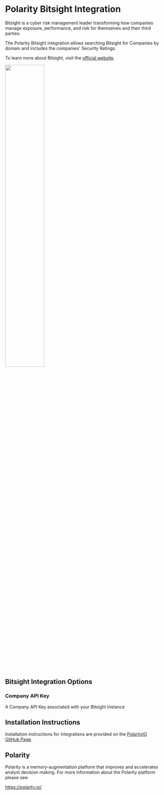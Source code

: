 # Polarity Bitsight Integration

Bitsight is a cyber risk management leader transforming how companies manage exposure, performance, and risk for themselves and their third parties.

The Polarity Bitsight integration allows searching Bitsight for Companies by domain and includes the companies' Security Ratings.

To learn more about Bitsight, visit the [official website](https://www.bitsight.com/about/about-us).

<img src="images/overlay.png" width="50%">

## Bitsight Integration Options

### Company API Key
A Company API Key associated with your Bitsight Instance


## Installation Instructions

Installation instructions for integrations are provided on the [PolarityIO GitHub Page](https://polarityio.github.io/).

## Polarity

Polarity is a memory-augmentation platform that improves and accelerates analyst decision making. For more information about the Polarity platform please see:

https://polarity.io/

